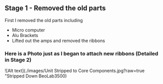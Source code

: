 ## Stage 1 - Removed the old parts

First I removed the old parts including
* Micro computer
* Alu Brackets
* Lifted out the amps and removed the ribbons

### Here is a Photo just as I began to attach new ribbons (Detailed in Stage 2)

![Alt text](./images/Unit Stripped to Core Components.jpg?raw=true "Stripped Down BeoLab3500)
